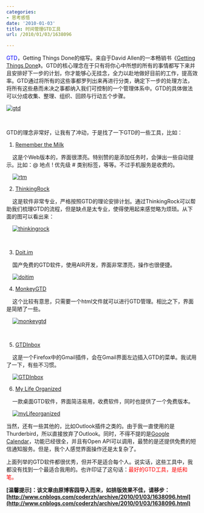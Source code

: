 ```yaml
---
categories:
- 思考感悟
date: '2010-01-03'
title: 时间管理GTD工具
url: /2010/01/03/1638096

---
```



<span style="color: #0000ff;">GTD</span>，Getting Things Done的缩写。来自于David Allen的一本畅销书《[Getting Things Done](http://www.douban.com/subject/1316569/)》。GTD的核心理念在于只有将你心中所想的所有的事情都写下来并且安排好下一步的计划，你才能够心无挂念，全力以赴地做好目前的工作，提高效率。GTD通过将所有的这些事都罗列出来再进行分类，确定下一步的处理方法，将所有这些悬而未决之事都纳入我们可控制的一个管理体系中。GTD的具体做法可以分成收集、整理、组织、回顾与行动五个步骤。
  
[![gtd](http://images.cnblogs.com/cnblogs_com/coderzh/WindowsLiveWriter/GTD_13E1/gtd_thumb.jpg "gtd")](http://images.cnblogs.com/cnblogs_com/coderzh/WindowsLiveWriter/GTD_13E1/gtd_2.jpg)

&nbsp;

GTD的理念非常好，让我有了冲动，于是找了一下GTD的一些工具，比如：

1. [Remember the Milk](http://www.rememberthemilk.com/)

&nbsp;&nbsp;&nbsp; 这是个Web版本的，界面很漂亮。特别赞的是添加任务时，会弹出一些自动提示。比如：@ 地点 ! 优先级 # 类别标签，等等。不过手机服务是收费的。

&nbsp;&nbsp;&nbsp; [![rtm](http://images.cnblogs.com/cnblogs_com/coderzh/WindowsLiveWriter/GTD_13E1/rtm_thumb.jpg "rtm")](http://images.cnblogs.com/cnblogs_com/coderzh/WindowsLiveWriter/GTD_13E1/rtm_2.jpg) 

2. [ThinkingRock](http://www.thinkingrock.com.au/index.php)

&nbsp;&nbsp;&nbsp; 这是软件非常专业，严格按照GTD的理论安排计划。通过ThinkingRock可以帮助我们梳理GTD的流程，但是缺点是太专业，使得使用起来感觉略为烦琐。从下面的图可以看出来：

&nbsp;&nbsp;&nbsp; [![thinkingrock](http://images.cnblogs.com/cnblogs_com/coderzh/WindowsLiveWriter/GTD_13E1/thinkingrock_thumb.jpg "thinkingrock")](http://images.cnblogs.com/cnblogs_com/coderzh/WindowsLiveWriter/GTD_13E1/thinkingrock_2.jpg) 

&nbsp;

3. [Doit.im](http://www.doit.im/gtd.jsp)

&nbsp;&nbsp;&nbsp; 国产免费的GTD软件，使用AIR开发，界面非常漂亮，操作也很便捷。

&nbsp;&nbsp;&nbsp; [![doitim](http://images.cnblogs.com/cnblogs_com/coderzh/WindowsLiveWriter/GTD_13E1/doitim_thumb.jpg "doitim")](http://images.cnblogs.com/cnblogs_com/coderzh/WindowsLiveWriter/GTD_13E1/doitim_2.jpg) 

4. [MonkeyGTD](http://monkeygtd.tiddlyspot.com/)

&nbsp;&nbsp;&nbsp; 这个比较有意思，只需要一个html文件就可以进行GTD管理。相比之下，界面是简陋了一些。

&nbsp;&nbsp;&nbsp; [![monkeygtd](http://images.cnblogs.com/cnblogs_com/coderzh/WindowsLiveWriter/GTD_13E1/monkeygtd_thumb.jpg "monkeygtd")](http://images.cnblogs.com/cnblogs_com/coderzh/WindowsLiveWriter/GTD_13E1/monkeygtd_2.jpg) 

&nbsp;

5. [GTDInbox](https://addons.mozilla.org/en-US/firefox/addon/3209)

&nbsp;&nbsp;&nbsp; 这是一个Firefox中的Gmail插件，会在Gmail界面左边插入GTD的菜单。我试用了一下，有些不习惯。

&nbsp;&nbsp;&nbsp; [![GTDInbox](http://images.cnblogs.com/cnblogs_com/coderzh/WindowsLiveWriter/GTD_13E1/GTDInbox_thumb_2.jpg "GTDInbox")](http://images.cnblogs.com/cnblogs_com/coderzh/WindowsLiveWriter/GTD_13E1/GTDInbox_6.jpg)

6. [My Life Organized](http://www.mylifeorganized.net/)

&nbsp;&nbsp;&nbsp; 一款桌面GTD软件，界面简洁易用，收费软件，同时也提供了一个免费版本。

&nbsp;&nbsp;&nbsp; [![myLifeorganized](http://images.cnblogs.com/cnblogs_com/coderzh/WindowsLiveWriter/GTD_13E1/myLifeorganized_thumb.gif "myLifeorganized")](http://images.cnblogs.com/cnblogs_com/coderzh/WindowsLiveWriter/GTD_13E1/myLifeorganized_2.gif) 

当然，还有一些其他的，比如Outlook插件之类的。由于我一直使用的是Thurderbird，所以直接放弃了Outlook。同时，不得不提的是[Google Calendar](http://www.google.com/calendar/render)，功能已经很全，并且有Open API可以调用，最赞的是还提供免费的短信通知服务。但是，我个人感觉界面操作还是太复杂了。

上面列举的GTD软件都很优秀，但并不是适合每个人。说实话，这些工具中，我都没有找到一个最适合我用的。也许印证了这句话：<span style="color: red;">最好的GTD工具，是纸和笔。</span>

**[温馨提示]：该文章由原博客园导入而来，如排版效果不佳，请移步：[http://www.cnblogs.com/coderzh/archive/2010/01/03/1638096.html](http://www.cnblogs.com/coderzh/archive/2010/01/03/1638096.html)**